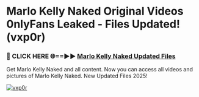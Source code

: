 # Marlo Kelly Naked Original Videos 0nlyFans Leaked - Files Updated! (vxp0r)

<h3>🔴 CLICK HERE 🌐==►► <a href="https://tinyurl.com/up5wt9bj" rel="nofollow">Marlo Kelly Naked Updated Files</a></h3>

Get Marlo Kelly Naked and all content. Now you can access all videos and pictures of Marlo Kelly Naked. New Updated Files 2025!

[![vxp0r](https://i.imgur.com/ABiUzMV.gif)](https://tinyurl.com/up5wt9bj)

